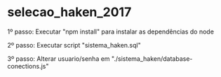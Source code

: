 # selecao_haken_2017

1º passo: Executar "npm install" para instalar as dependências do node

2º passo: Executar script "sistema_haken.sql"

3º passo: Alterar usuario/senha em "./sistema_haken/database-conections.js"

